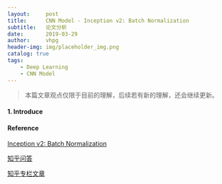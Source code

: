 ```yaml
---
layout:     post
title:      CNN Model - Inception v2: Batch Normalization
subtitle:   论文分析
date:       2019-03-29
author:     vhpg
header-img: img/placeholder_img.png
catalog: true
tags:
    - Deep Learning
    - CNN Model
---
```

> 本篇文章观点仅限于目前的理解，后续若有新的理解，还会继续更新。

#### 1. Introduce


#### Reference
[Inception v2: Batch Normalization](https://arxiv.org/pdf/1502.03167.pdf)

[知乎问答](https://www.zhihu.com/question/38102762)

[知乎专栏文章](https://zhuanlan.zhihu.com/p/33173246)
